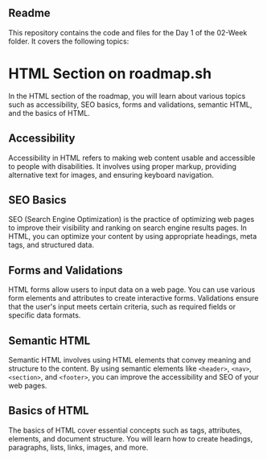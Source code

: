 
## Readme

This repository contains the code and files for the Day 1 of the 02-Week folder. It covers the following topics:

# HTML Section on roadmap.sh

In the HTML section of the roadmap, you will learn about various topics such as accessibility, SEO basics, forms and validations, semantic HTML, and the basics of HTML.

## Accessibility
Accessibility in HTML refers to making web content usable and accessible to people with disabilities. It involves using proper markup, providing alternative text for images, and ensuring keyboard navigation.

## SEO Basics
SEO (Search Engine Optimization) is the practice of optimizing web pages to improve their visibility and ranking on search engine results pages. In HTML, you can optimize your content by using appropriate headings, meta tags, and structured data.

## Forms and Validations
HTML forms allow users to input data on a web page. You can use various form elements and attributes to create interactive forms. Validations ensure that the user's input meets certain criteria, such as required fields or specific data formats.

## Semantic HTML
Semantic HTML involves using HTML elements that convey meaning and structure to the content. By using semantic elements like `<header>`, `<nav>`, `<section>`, and `<footer>`, you can improve the accessibility and SEO of your web pages.


## Basics of HTML
The basics of HTML cover essential concepts such as tags, attributes, elements, and document structure. You will learn how to create headings, paragraphs, lists, links, images, and more.